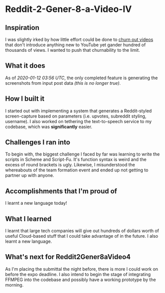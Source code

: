 # Reddit-2-Gener-8-a-Video-IV

## Inspiration
I was slightly irked by how little effort could be done to [churn out videos](https://www.youtube.com/results?search_query=askreddit) that don't introduce anything new to YouTube yet gander hundred of thousands of views.  I wanted to push that churnability to the limit.

## What it does
As of *2020-01-12 03:56 UTC*, the only completed feature is generating the screenshots from input post data *(this is no longer true)*.

## How I built it
I started out with implementing a system that generates a Reddit-styled screen-capture based on parameters (i.e. upvotes, subreddit styling, username).  I also worked on tethering the text-to-speech service to my codebase, which was **significantly** easier.

## Challenges I ran into
To begin with, the biggest challenge I faced by far was learning to write the scripts in Scheme and Script-Fu.  It's function syntax is weird and the excess of round brackets is ugly.  Likewise, I misunderstood the whereabouts of the team formation event and ended up not getting to partner up with anyone.

## Accomplishments that I'm proud of
I learnt a new language today!

## What I learned
I learnt that large tech companies will give out hundreds of dollars worth of useful Cloud-based stuff that I could take advantage of in the future.  I also learnt a new language.

## What's next for Reddit2Gener8aVideo4
As I'm placing the submittal the night before, there is more I could work on before the expo deadline.  I also intend to begin the stage of integrating FFMPEG into the codebase and possibly have a working prototype by the morning.

